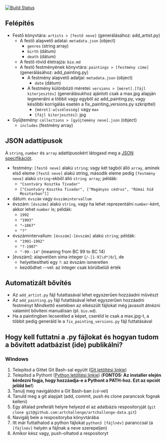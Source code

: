 [![Build Status](https://travis-ci.org/artchallenge/artchallenge-data.svg?branch=master)](https://travis-ci.org/artchallenge/artchallenge-data)

## Felépítés
- Festő könyvtára: `artists > [festő neve]` (generálásához: add_artist.py)
	- A festő alapvető adatai: `metadata.json` (object)
		- `genres` (string array)
		- `birth` (dátum)
		- `death` (dátum)
	- A festő rövid életrajza: `bio.md`
	- A festő festményének könyvtára: `paintings > [festmény címe]` (generálásához: add_painting.py)
		- A festmény alapvető adatjai: `metadata.json` (object)
			- `date` (dátum)
		- A festmény különbözö méretei: `versions > [méret].[fájl kiterjesztés]` (generálásukhoz ajánlott csak a max.jpg alapján legenerálni a többit vagy egyből az add_painting.py, vagy későbbi korrigálás esetén a fix_painting_versions.py szkripttel)
			- `[méret]`: `w[szélesség]` vagy `max`
			- `[fájl kiterjesztés]`: jpg
- Gyűjtemény: `collections > [gyűjtemény neve].json` (object)
	- `includes` (festmény array)

## JSON adattípusok
A `string`, `number` és `array` adattípusokért látogasd meg a [JSON specifikációt](https://json.org/).
- festmény: `[festő neve]` alakú `string`; vagy két tagból álló `array`, aminek első eleme `[festő neve]` alakú string, második eleme pedig `[festmény neve]` alakú `string`-ekből álló `string array`; példák:
	- `"Csontváry Kosztka Tivadar"`
	- `["Csontváry Kosztka Tivadar", ["Magányos cédrus", "Római híd Mosztarban"]]`
- dátum: `évszám` vagy `évszámintervallum`
- évszám: `[évszám]` alakú `string`, vagy ha lehet reprezentálni `number`-ként, akkor lehet `number` is; példák:
	- `1992`
	- `"1993"`
	- `"~1867"`
	- `"?"`
- évszámintervallum: `[évszám]-[évszám]` alakú `string`; példák:
	- `"1991-1992"`
	- `"?-1907"`
	- `"-99--14"` (meaning from BC 99 to BC 14)
- \[évszám\]: alapvetően sima integer (`/-[1-9]\d*|0/`), de
	- helyettesítheti egy `?`: az évszám ismeretlen 
	- kezdődhet `~`-vel: az integer csak körülbelüli érték

## Automatizált bővítés
- Az `add_artist.py` fájl futattasával lehet egyszerűen hozzáadni művészt
- Az `add_painting.py` fájl futattásával lehet egyszerűen hozzáadni festményt
Mindkettő esetében az elkészült fájlokat még javasolt átnézni valamint bővíteni manuálisan (pl. `bio.md`).
- Ha a paintingben lecseréled a képet, cseréld le csak a max.jpg-t, a többit pedig generáld le a `fix_painting_versions.py` fájl futtatásával

## Hogy kell futtatni a .py fájlokat és hogyan tudom a bővített adatbázist (ide) publikálni?
### Windows
1. Telepítsd a Gittet Git Bash-sal együtt ([Git letöltési linkje](https://git-scm.com/download/win))
2. Telepítsd a Pythont ([Python letöltési linkje](https://www.python.org/downloads/)) (**FONTOS: Az installer elején kérdezni fogja, hogy hozzáadja-e a Pythont a PATH-hoz. Ezt az opciót jelöld be!**)
3. Tanulj meg navigálódni a Git Bash-ban (`cd`-vel)
4. Tanuld meg a git alapjait (add, commit, push és clone parancsok fognak kelleni)
5. Egy általad preferált helyre helyezd el az adatbázis respositoryját (`git clone git@github.com:artchallenge/artchallenge-data.git`)
6. Navigálj bele a respositoryba könyvtárába
7. Itt már futtathatod a python fájlokat `python3 [fájlnév]` paranccsal (a `[fájlnév]` helyén a fájlnak a neve szerepeljen)
8. Amikor kész vagy, push-olhatod a respositoryt
